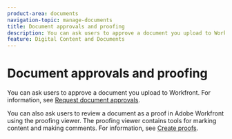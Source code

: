 ```yaml
---
product-area: documents
navigation-topic: manage-documents
title: Document approvals and proofing
description: You can ask users to approve a document you upload to Workfront. For information, see Request document approvals.
feature: Digital Content and Documents
---
```


# Document approvals and proofing

You can ask users to approve a document you upload to Workfront. For information, see [Request document approvals](../../review-and-approve-work/manage-approvals/request-document-approvals.md).

You can also ask users to review a document as a proof in Adobe Workfront using the proofing viewer. The proofing viewer contains tools for marking content and making comments. For information, see [Create proofs](../../review-and-approve-work/proofing/creating-proofs-within-workfront/create-proofs--in-wf.md).

